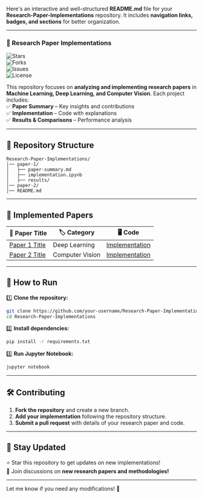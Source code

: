Here's an interactive and well-structured **README.md** file for your **Research-Paper-Implementations** repository. It includes **navigation links, badges, and sections** for better organization.  

---

### **📜 Research Paper Implementations**  
![Stars](https://img.shields.io/github/stars/your-username/Research-Paper-Implementations?style=social)  
![Forks](https://img.shields.io/github/forks/your-username/Research-Paper-Implementations?style=social)  
![Issues](https://img.shields.io/github/issues/your-username/Research-Paper-Implementations)  
![License](https://img.shields.io/github/license/your-username/Research-Paper-Implementations)  

This repository focuses on **analyzing and implementing research papers** in **Machine Learning, Deep Learning, and Computer Vision**. Each project includes:  
✅ **Paper Summary** – Key insights and contributions  
✅ **Implementation** – Code with explanations  
✅ **Results & Comparisons** – Performance analysis  

---

## 📂 **Repository Structure**  
```
Research-Paper-Implementations/
│── paper-1/
│   ├── paper-summary.md
│   ├── implementation.ipynb
│   ├── results/
│── paper-2/
│── README.md
```

---

## 📌 **Implemented Papers**
| 📄 Paper Title | 🏷️ Category | 🖥️ Code |
|---------------|------------|---------|
| [Paper 1 Title](link-to-paper) | Deep Learning | [Implementation](link-to-code) |
| [Paper 2 Title](link-to-paper) | Computer Vision | [Implementation](link-to-code) |

---

## 🚀 **How to Run**  
1️⃣ **Clone the repository:**  
```bash
git clone https://github.com/your-username/Research-Paper-Implementations.git
cd Research-Paper-Implementations
```
2️⃣ **Install dependencies:**  
```bash
pip install -r requirements.txt
```
3️⃣ **Run Jupyter Notebook:**  
```bash
jupyter notebook
```

---

## 🛠️ **Contributing**  
1. **Fork the repository** and create a new branch.  
2. **Add your implementation** following the repository structure.  
3. **Submit a pull request** with details of your research paper and code.  

---

## 📢 **Stay Updated**  
⭐ Star this repository to get updates on new implementations!  
💬 Join discussions on **new research papers and methodologies!**  

---

Let me know if you need any modifications! 🚀
